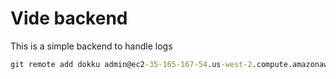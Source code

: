 # Vide backend

This is a simple backend to handle logs

```cmd
git remote add dokku admin@ec2-35-165-167-54.us-west-2.compute.amazonaws.com:videlogs
```
